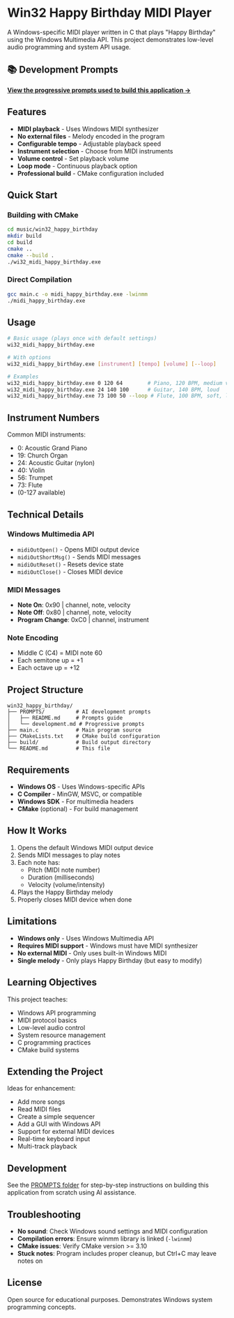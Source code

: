 # Win32 Happy Birthday MIDI Player

A Windows-specific MIDI player written in C that plays "Happy Birthday" using the Windows Multimedia API. This project demonstrates low-level audio programming and system API usage.

## 📚 Development Prompts

**[View the progressive prompts used to build this application →](PROMPTS/)**

## Features

- **MIDI playback** - Uses Windows MIDI synthesizer
- **No external files** - Melody encoded in the program
- **Configurable tempo** - Adjustable playback speed
- **Instrument selection** - Choose from MIDI instruments
- **Volume control** - Set playback volume
- **Loop mode** - Continuous playback option
- **Professional build** - CMake configuration included

## Quick Start

### Building with CMake
```bash
cd music/win32_happy_birthday
mkdir build
cd build
cmake ..
cmake --build .
./wi32_midi_happy_birthday.exe
```

### Direct Compilation
```bash
gcc main.c -o midi_happy_birthday.exe -lwinmm
./midi_happy_birthday.exe
```

## Usage

```bash
# Basic usage (plays once with default settings)
wi32_midi_happy_birthday.exe

# With options
wi32_midi_happy_birthday.exe [instrument] [tempo] [volume] [--loop]

# Examples
wi32_midi_happy_birthday.exe 0 120 64        # Piano, 120 BPM, medium volume
wi32_midi_happy_birthday.exe 24 140 100      # Guitar, 140 BPM, loud
wi32_midi_happy_birthday.exe 73 100 50 --loop # Flute, 100 BPM, soft, looping
```

## Instrument Numbers

Common MIDI instruments:
- 0: Acoustic Grand Piano
- 19: Church Organ
- 24: Acoustic Guitar (nylon)
- 40: Violin
- 56: Trumpet
- 73: Flute
- (0-127 available)

## Technical Details

### Windows Multimedia API
- `midiOutOpen()` - Opens MIDI output device
- `midiOutShortMsg()` - Sends MIDI messages
- `midiOutReset()` - Resets device state
- `midiOutClose()` - Closes MIDI device

### MIDI Messages
- **Note On**: 0x90 | channel, note, velocity
- **Note Off**: 0x80 | channel, note, velocity
- **Program Change**: 0xC0 | channel, instrument

### Note Encoding
- Middle C (C4) = MIDI note 60
- Each semitone up = +1
- Each octave up = +12

## Project Structure

```
win32_happy_birthday/
├── PROMPTS/          # AI development prompts
│   ├── README.md     # Prompts guide
│   └── development.md # Progressive prompts
├── main.c            # Main program source
├── CMakeLists.txt    # CMake build configuration
├── build/            # Build output directory
└── README.md         # This file
```

## Requirements

- **Windows OS** - Uses Windows-specific APIs
- **C Compiler** - MinGW, MSVC, or compatible
- **Windows SDK** - For multimedia headers
- **CMake** (optional) - For build management

## How It Works

1. Opens the default Windows MIDI output device
2. Sends MIDI messages to play notes
3. Each note has:
   - Pitch (MIDI note number)
   - Duration (milliseconds)
   - Velocity (volume/intensity)
4. Plays the Happy Birthday melody
5. Properly closes MIDI device when done

## Limitations

- **Windows only** - Uses Windows Multimedia API
- **Requires MIDI support** - Windows must have MIDI synthesizer
- **No external MIDI** - Only uses built-in Windows MIDI
- **Single melody** - Only plays Happy Birthday (but easy to modify)

## Learning Objectives

This project teaches:
- Windows API programming
- MIDI protocol basics
- Low-level audio control
- System resource management
- C programming practices
- CMake build systems

## Extending the Project

Ideas for enhancement:
- Add more songs
- Read MIDI files
- Create a simple sequencer
- Add a GUI with Windows API
- Support for external MIDI devices
- Real-time keyboard input
- Multi-track playback

## Development

See the [PROMPTS folder](PROMPTS/) for step-by-step instructions on building this application from scratch using AI assistance.

## Troubleshooting

- **No sound**: Check Windows sound settings and MIDI configuration
- **Compilation errors**: Ensure winmm library is linked (`-lwinmm`)
- **CMake issues**: Verify CMake version >= 3.10
- **Stuck notes**: Program includes proper cleanup, but Ctrl+C may leave notes on

## License

Open source for educational purposes. Demonstrates Windows system programming concepts.